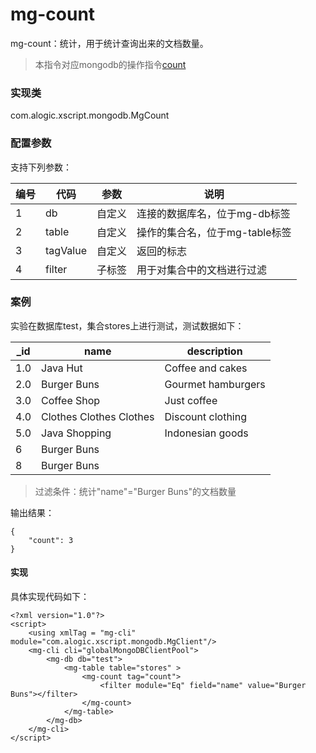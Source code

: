 mg-count
======

mg-count：统计，用于统计查询出来的文档数量。

> 本指令对应mongodb的操作指令[count](http://mongodb.github.io/mongo-java-driver/3.4/javadoc/?com/mongodb/client/MongoCollection.html#find--)

### 实现类

com.alogic.xscript.mongodb.MgCount

### 配置参数

支持下列参数：

| 编号 | 代码 | 参数 | 说明  |
| ---- | ---- | ---- | ---- |
| 1 | db | 自定义 |连接的数据库名，位于mg-db标签|
| 2 | table | 自定义 |操作的集合名，位于mg-table标签|
| 3 | tagValue | 自定义 |返回的标志|
| 4 | filter | 子标签 |用于对集合中的文档进行过滤|

### 案例

实验在数据库test，集合stores上进行测试，测试数据如下：

| _id | name | description |
| ---- | ---- | ---- |
| 1.0 | Java Hut | Coffee and cakes |
| 2.0 | Burger Buns | Gourmet hamburgers |
| 3.0 | Coffee Shop | Just coffee |
| 4.0 | Clothes Clothes Clothes | Discount clothing |
| 5.0 | Java Shopping | Indonesian goods |
| 6 | Burger Buns |  |
| 8 | Burger Buns |  |

> 过滤条件：统计"name"="Burger Buns"的文档数量

输出结果：
```
{
    "count": 3
}
```
#### 实现

具体实现代码如下：
```
<?xml version="1.0"?>
<script>
	<using xmlTag = "mg-cli" module="com.alogic.xscript.mongodb.MgClient"/>
	<mg-cli cli="globalMongoDBClientPool">
		<mg-db db="test">
			<mg-table table="stores" >
				<mg-count tag="count">
					<filter module="Eq" field="name" value="Burger Buns"></filter>
				</mg-count>
			</mg-table>
		</mg-db>
	</mg-cli>
</script> 

```